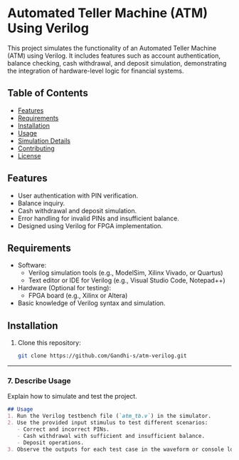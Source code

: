 
# Automated Teller Machine (ATM) Using Verilog

This project simulates the functionality of an Automated Teller Machine (ATM) using Verilog. It includes features such as account authentication, balance checking, cash withdrawal, and deposit simulation, demonstrating the integration of hardware-level logic for financial systems.

## Table of Contents
- [Features](#features)
- [Requirements](#requirements)
- [Installation](#installation)
- [Usage](#usage)
- [Simulation Details](#simulation-details)
- [Contributing](#contributing)
- [License](#license)

## Features
- User authentication with PIN verification.
- Balance inquiry.
- Cash withdrawal and deposit simulation.
- Error handling for invalid PINs and insufficient balance.
- Designed using Verilog for FPGA implementation.

## Requirements
- Software:
  - Verilog simulation tools (e.g., ModelSim, Xilinx Vivado, or Quartus)
  - Text editor or IDE for Verilog (e.g., Visual Studio Code, Notepad++)
- Hardware (Optional for testing):
  - FPGA board (e.g., Xilinx or Altera)
- Basic knowledge of Verilog syntax and simulation.

## Installation
1. Clone this repository:
   ```bash
   git clone https://github.com/Gandhi-s/atm-verilog.git


---

### **7. Describe Usage**
Explain how to simulate and test the project.
```markdown
## Usage
1. Run the Verilog testbench file (`atm_tb.v`) in the simulator.
2. Use the provided input stimulus to test different scenarios:
   - Correct and incorrect PINs.
   - Cash withdrawal with sufficient and insufficient balance.
   - Deposit operations.
3. Observe the outputs for each test case in the waveform or console logs.

